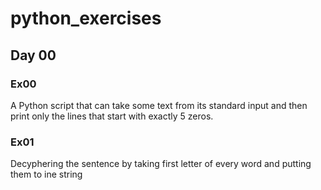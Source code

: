 # python_exercises

## Day 00

### Ex00

A Python script that can take some text from its standard input and then print only the lines that start with exactly 5 zeros.

### Ex01

Decyphering the sentence by taking first letter of every word and putting them to ine string